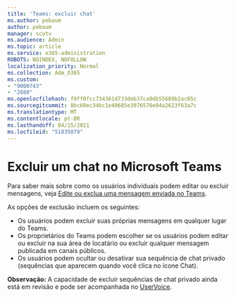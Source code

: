 ```yaml
---
title: 'Teams: excluir chat'
ms.author: pebaum
author: pebaum
manager: scotv
ms.audience: Admin
ms.topic: article
ms.service: o365-administration
ROBOTS: NOINDEX, NOFOLLOW
localization_priority: Normal
ms.collection: Adm_O365
ms.custom:
- "9000743"
- "2680"
ms.openlocfilehash: f9ff0fcc734361d733deb37ca0db55689b2ac85c
ms.sourcegitcommit: 8bc60ec34bc1e40685e3976576e04a2623f63a7c
ms.translationtype: MT
ms.contentlocale: pt-BR
ms.lasthandoff: 04/15/2021
ms.locfileid: "51835079"
---
```

# <a name="delete-a-chat-in-microsoft-teams"></a>Excluir um chat no Microsoft Teams

Para saber mais sobre como os usuários individuais podem editar ou excluir mensagens, veja [Edite ou exclua uma mensagem enviada no Teams](https://support.office.com/article/5f1fe604-a900-4a07-b8b7-8cf70ed6b263). 

As opções de exclusão incluem os seguintes:

- Os usuários podem excluir suas próprias mensagens em qualquer lugar do Teams.
- Os proprietários do Teams podem escolher se os usuários podem editar ou excluir na sua área de locatário ou excluir qualquer mensagem publicada em canais públicos.
- Os usuários podem ocultar ou desativar sua sequência de chat privado (sequências que aparecem quando você clica no ícone Chat).

**Observação:** A capacidade de excluir sequências de chat privado ainda está em revisão e pode ser acompanhada no [UserVoice](https://microsoftteams.uservoice.com/forums/555103-public/suggestions/33535006-delete-private-chat-threads). 